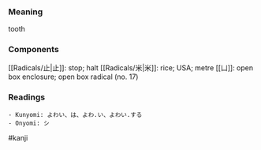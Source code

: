 ### Meaning

tooth

### Components

[[Radicals/止|止]]: stop; halt [[Radicals/米|米]]: rice; USA; metre [[凵]]: open box enclosure; open box radical (no. 17)

### Readings

```
- Kunyomi: よわい、は、よわ.い、よわい.する
- Onyomi: シ
```

#kanji